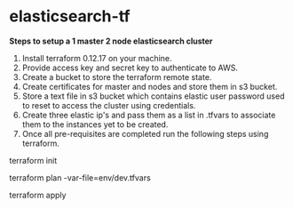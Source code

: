 # elasticsearch-tf

**Steps to setup a 1 master 2 node elasticsearch cluster**

1. Install terraform 0.12.17 on your machine.
2. Provide access key and secret key to authenticate to AWS.
3. Create a bucket to store the terraform remote state.
3. Create certificates for master and nodes and store them in s3 bucket.
4. Store a text file in s3 bucket which contains elastic user password used to reset to access the cluster using credentials.
5. Create three elastic ip's and pass them as a list in .tfvars to associate them to the instances yet to be created.
6. Once all pre-requisites are completed run the following steps using terraform.


terraform init

terraform plan -var-file=env/dev.tfvars

terraform apply 

